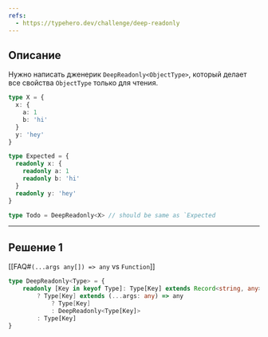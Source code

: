 ```yaml
---
refs:
  - https://typehero.dev/challenge/deep-readonly
---
```

## Описание

Нужно написать дженерик `DeepReadonly<ObjectType>`, который делает все свойства `ObjectType` только для чтения.

```ts
type X = { 
  x: { 
    a: 1
    b: 'hi'
  }
  y: 'hey'
}

type Expected = { 
  readonly x: { 
    readonly a: 1
    readonly b: 'hi'
  }
  readonly y: 'hey' 
}

type Todo = DeepReadonly<X> // should be same as `Expected
```

---
## Решение 1

[[FAQ#`(...args any[]) => any` vs `Function`]]

```ts
type DeepReadonly<Type> = {
	readonly [Key in keyof Type]: Type[Key] extends Record<string, any>
		? Type[Key] extends (...args: any) => any
			? Type[Key]
			: DeepReadonly<Type[Key]>
		: Type[Key]
}
```